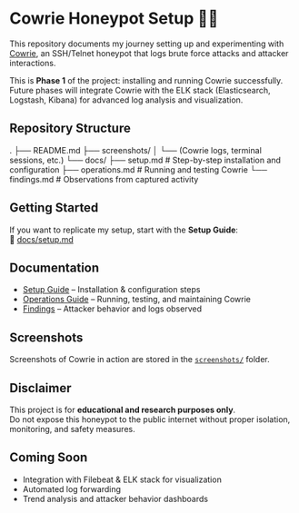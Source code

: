 # Cowrie Honeypot Setup 🕵️‍♂️

This repository documents my journey setting up and experimenting with [Cowrie](https://github.com/cowrie/cowrie), an SSH/Telnet honeypot that logs brute force attacks and attacker interactions.  

This is **Phase 1** of the project: installing and running Cowrie successfully.  
Future phases will integrate Cowrie with the ELK stack (Elasticsearch, Logstash, Kibana) for advanced log analysis and visualization.  


## Repository Structure

.
├── README.md
├── screenshots/
│   └── (Cowrie logs, terminal sessions, etc.)
└── docs/
    ├── setup.md       # Step-by-step installation and configuration
    ├── operations.md  # Running and testing Cowrie
    └── findings.md    # Observations from captured activity

## Getting Started

If you want to replicate my setup, start with the **Setup Guide**:  
📄 [docs/setup.md](docs/setup.md)  

## Documentation

- [Setup Guide](docs/setup.md) – Installation & configuration steps  
-  [Operations Guide](docs/operations.md) – Running, testing, and maintaining Cowrie  
- [Findings](docs/findings.md) – Attacker behavior and logs observed  

## Screenshots

Screenshots of Cowrie in action are stored in the [`screenshots/`](screenshots) folder.  


## Disclaimer

This project is for **educational and research purposes only**.  
Do not expose this honeypot to the public internet without proper isolation, monitoring, and safety measures.  

##  Coming Soon

- Integration with Filebeat & ELK stack for visualization  
- Automated log forwarding  
- Trend analysis and attacker behavior dashboards

